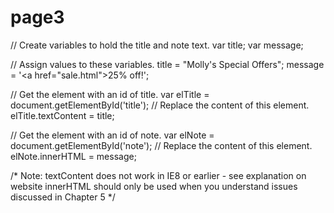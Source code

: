 # page3

// Create variables to hold the title and note text.
var title; 
var message;

// Assign values to these variables.
title = "Molly's Special Offers";
message = '<a href=\"sale.html\">25% off!</a>';

// Get the element with an id of title.
var elTitle = document.getElementById('title');
// Replace the content of this element.
elTitle.textContent = title;

// Get the element with an id of note.
var elNote = document.getElementById('note');
// Replace the content of this element.
elNote.innerHTML = message;

/* 
Note: textContent does not work in IE8 or earlier - see explanation on website
innerHTML should only be used when you understand issues discussed in Chapter 5
*/
